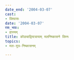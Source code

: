 ```yaml
---
date_end: '2004-03-07'
cast:
- विश्वासः
date: '2004-03-07'
रसः_भावः:
- हास्यम्
title: कॊडचाद्रियात्रायाम् मलनिष्कासने विघ्नः
topics:
- मल-मूत्र-निष्कासनम्

---
```

